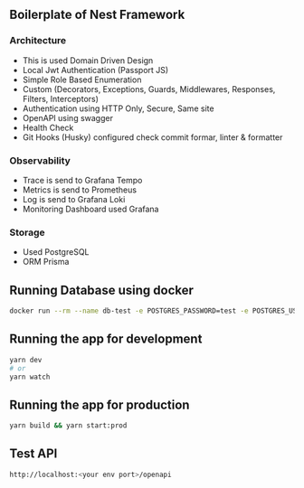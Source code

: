 ## Boilerplate of Nest Framework
### Architecture
- This is used Domain Driven Design
- Local Jwt Authentication (Passport JS)
- Simple Role Based Enumeration
- Custom (Decorators, Exceptions, Guards, Middlewares, Responses, Filters, Interceptors)
- Authentication using HTTP Only, Secure, Same site
- OpenAPI using swagger
- Health Check
- Git Hooks (Husky) configured check commit formar, linter & formatter
  
### Observability
- Trace is send to Grafana Tempo
- Metrics is send to Prometheus
- Log is send to Grafana Loki
- Monitoring Dashboard used Grafana

### Storage
- Used PostgreSQL
- ORM Prisma

## Running Database using docker
```bash
docker run --rm --name db-test -e POSTGRES_PASSWORD=test -e POSTGRES_USER=test -d -p 5432:5432 postgres
```

## Running the app for development
```bash
yarn dev
# or
yarn watch
```

## Running the app for production
```bash
yarn build && yarn start:prod
```

## Test API
```bash
http://localhost:<your env port>/openapi
```